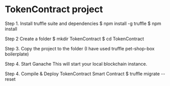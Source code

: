 # TokenContract project

 Step 1. Install truffle suite and dependencies
 $ npm install -g truffle
 $ npm install 

 Step 2  Create a folder 
 $ mkdir TokenContract
 $ cd TokenContract

Step 3. Copy the project to the folder (I have used truffle pet-shop-box boilerplate)

Step 4. Start Ganache
This will start your local blockchain instance.

Step 4. Compile & Deploy TokenContract Smart Contract
$ truffle migrate --reset



